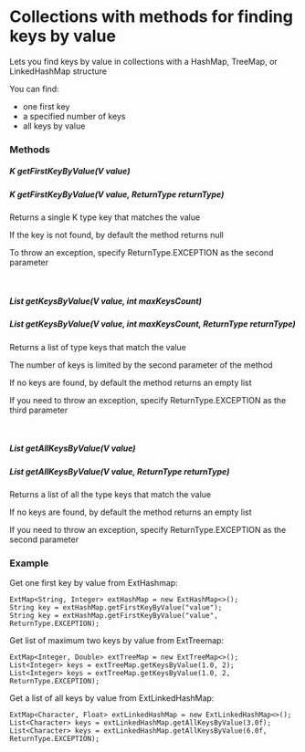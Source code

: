 # Collections with methods for finding keys by value

Lets you find keys by value in collections with a HashMap, TreeMap, or LinkedHashMap structure

You can find: 
- one first key
- a specified number of keys
- all keys by value 

### Methods

##### K getFirstKeyByValue(V value)
##### K getFirstKeyByValue(V value, ReturnType returnType)

Returns a single K type key that matches the value

If the key is not found, by default the method returns null 

To throw an exception, specify ReturnType.EXCEPTION as the second parameter

<br/>

##### List<K> getKeysByValue(V value, int maxKeysCount)
##### List<K> getKeysByValue(V value, int maxKeysCount, ReturnType returnType)

Returns a list of <K> type keys that match the value

The number of keys is limited by the second parameter of the method

If no keys are found, by default the method returns an empty list

If you need to throw an exception, specify ReturnType.EXCEPTION as the third parameter

<br/>

##### List<K> getAllKeysByValue(V value)
##### List<K> getAllKeysByValue(V value, ReturnType returnType)

Returns a list of all the <K> type keys that match the value

If no keys are found, by default the method returns an empty list

If you need to throw an exception, specify ReturnType.EXCEPTION as the second parameter

### Example

Get one first key by value from ExtHashmap:
    
    ExtMap<String, Integer> extHashMap = new ExtHashMap<>();
    String key = extHashMap.getFirstKeyByValue("value");
    String key = extHashMap.getFirstKeyByValue("value", ReturnType.EXCEPTION);
    

Get list of maximum two  keys by value from ExtTreemap:
    
    ExtMap<Integer, Double> extTreeMap = new ExtTreeMap<>();
    List<Integer> keys = extTreeMap.getKeysByValue(1.0, 2);
    List<Integer> keys = extTreeMap.getKeysByValue(1.0, 2, ReturnType.EXCEPTION);
    

Get a list of all keys by value from ExtLinkedHashMap:
    
    ExtMap<Character, Float> extLinkedHashMap = new ExtLinkedHashMap<>();
    List<Character> keys = extLinkedHashMap.getAllKeysByValue(3.0f);
    List<Character> keys = extLinkedHashMap.getAllKeysByValue(6.0f, ReturnType.EXCEPTION);
    





